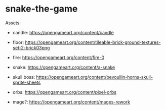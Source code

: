 # snake-the-game


Assets:
- candle: https://opengameart.org/content/candle
- floor: https://opengameart.org/content/tileable-brick-ground-textures-set-2-brick03png
- fire: https://opengameart.org/content/fire-0
- snake: https://opengameart.org/content/a-snake
- skull boss: https://opengameart.org/content/bevouliin-horns-skull-sprite-sheets
- orbs: https://opengameart.org/content/pixel-orbs


- mage?: https://opengameart.org/content/mages-rework